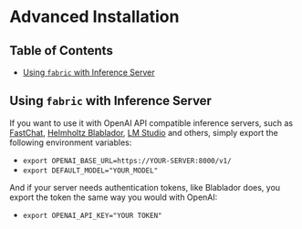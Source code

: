 # Advanced Installation

## Table of Contents
- [Using `fabric` with Inference Server](#using-fabric-with-inference-server)


## Using `fabric` with Inference Server
If you want to use it with OpenAI API compatible inference servers, such as [FastChat](https://github.com/lm-sys/FastChat), [Helmholtz Blablador](http://helmholtz-blablador.fz-juelich.de), [LM Studio](https://lmstudio.ai) and others, simply export the following environment variables:

- `export OPENAI_BASE_URL=https://YOUR-SERVER:8000/v1/`
- `export DEFAULT_MODEL="YOUR_MODEL"`

And if your server needs authentication tokens, like Blablador does, you export the token the same way you would with OpenAI:
  
- `export OPENAI_API_KEY="YOUR TOKEN"`

